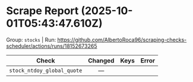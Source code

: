 # Scrape Report (2025-10-01T05:43:47.610Z)

Group: `stocks`  |  Run: https://github.com/AlbertoRoca96/scraping-checks-scheduler/actions/runs/18152673265

| Check | Changed | Keys | Error |
|---|:---:|:--|:--|
| `stock_ntdoy_global_quote` | — |  |  |
